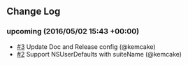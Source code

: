 ## Change Log

### upcoming (2016/05/02 15:43 +00:00)
- [#3](https://github.com/wwayne/react-native-user-defaults/pull/3) Update Doc and Release config (@kemcake)
- [#2](https://github.com/wwayne/react-native-user-defaults/pull/2) Support NSUserDefaults with suiteName (@kemcake)